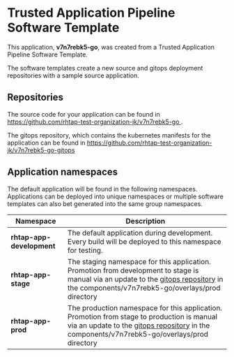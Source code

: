 # Trusted Application Pipeline Software Template

This application, **v7n7rebk5-go**, was created from a Trusted Application Pipeline Software Template.

The software templates create a new source and gitops deployment repositories with a sample source application. 

## Repositories

The source code for your application can be found in [https://github.com/rhtap-test-organization-jk/v7n7rebk5-go ](https://github.com/rhtap-test-organization-jk/v7n7rebk5-go ).
 
The gitops repository, which contains the kubernetes manifests for the application can be found in 
[https://github.com/rhtap-test-organization-jk/v7n7rebk5-go-gitops ](https://github.com/rhtap-test-organization-jk/v7n7rebk5-go-gitops ) 

## Application namespaces 

The default application will be found in the following namespaces. Applications can be deployed into unique namespaces or multiple software templates can also bet generated into the same group namespaces.  

|  Namespace   |  Description   |  
| -------- | -------- |   
| **rhtap-app-development** | The default application during development. Every build will be deployed to this namespace for testing. | 
| **rhtap-app-stage** | The staging namespace for this application. Promotion from development to stage is manual via an update to the [gitops repository](https://github.com/rhtap-test-organization-jk/v7n7rebk5-go-gitops ) in the components/v7n7rebk5-go/overlays/prod directory |  
| **rhtap-app-prod** | The production namespace for this application. Promotion from stage to production is manual via an update to the [gitops repository](https://github.com/rhtap-test-organization-jk/v7n7rebk5-go-gitops ) in the components/v7n7rebk5-go/overlays/prod directory | 